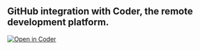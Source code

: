 ## GitHub integration with Coder, the remote development platform.

[![Open in Coder](https://cdn.coder.com/embed-button.svg)](https://demo-2.cdr.dev/workspaces/git?org=default&image=5ffcbd02-873d1f55d68f0909fa7bcf3b&tag=ubuntu&service=github&repo=git@github.com:ericpaulsen/react-demo.git)
